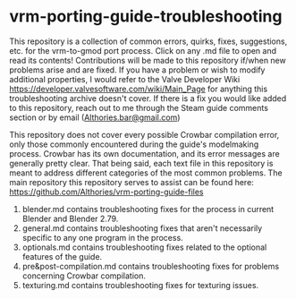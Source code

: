 # vrm-porting-guide-troubleshooting
This repository is a collection of common errors, quirks, fixes, suggestions, etc. for the vrm-to-gmod port process. Click on any .md file to open and read its contents! Contributions will be made to this repository if/when new problems arise and are fixed. If you have a problem or wish to modify additional properties, I would refer to the Valve Developer Wiki https://developer.valvesoftware.com/wiki/Main_Page for anything this troubleshooting archive doesn't cover. If there is a fix you would like added to this repository, reach out to me through the Steam guide comments section or by email (Althories.bar@gmail.com)

This repository does not cover every possible Crowbar compilation error, only those commonly encountered during the guide's modelmaking process. Crowbar has its own documentation, and its error messages are generally pretty clear. That being said, each text file in this repository is meant to address different categories of the most common problems. The main repository this repository serves to assist can be found here: https://github.com/Althories/vrm-porting-guide-files

1. blender.md contains troubleshooting fixes for the process in current Blender and Blender 2.79.
2. general.md contains troubleshooting fixes that aren't necessarily specific to any one program in the process.
3. optionals.md contains troubleshooting fixes related to the optional features of the guide.
4. pre&post-compilation.md contains troubleshooting fixes for problems concerning Crowbar compilation.
5. texturing.md contains troubleshooting fixes for texturing issues.
